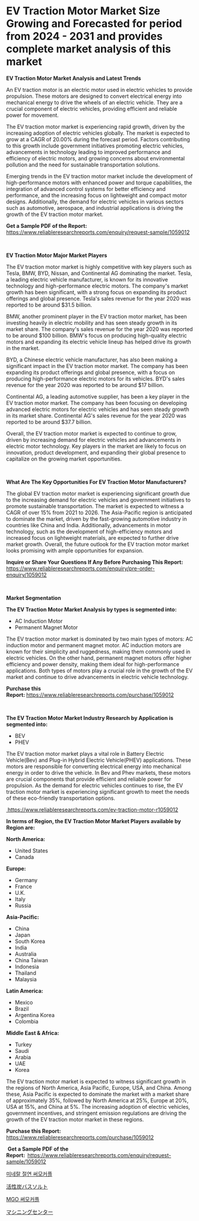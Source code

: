 <p><h1>EV Traction Motor Market Size Growing and Forecasted for period from 2024 - 2031 and provides complete market analysis of this market</h1></p><p><strong>EV Traction Motor Market Analysis and Latest Trends</strong></p>
<p><p>An EV traction motor is an electric motor used in electric vehicles to provide propulsion. These motors are designed to convert electrical energy into mechanical energy to drive the wheels of an electric vehicle. They are a crucial component of electric vehicles, providing efficient and reliable power for movement.</p><p>The EV traction motor market is experiencing rapid growth, driven by the increasing adoption of electric vehicles globally. The market is expected to grow at a CAGR of 20.00% during the forecast period. Factors contributing to this growth include government initiatives promoting electric vehicles, advancements in technology leading to improved performance and efficiency of electric motors, and growing concerns about environmental pollution and the need for sustainable transportation solutions.</p><p>Emerging trends in the EV traction motor market include the development of high-performance motors with enhanced power and torque capabilities, the integration of advanced control systems for better efficiency and performance, and the increasing focus on lightweight and compact motor designs. Additionally, the demand for electric vehicles in various sectors such as automotive, aerospace, and industrial applications is driving the growth of the EV traction motor market.</p></p>
<p><strong>Get a Sample PDF of the Report:&nbsp;</strong> <a href="https://www.reliableresearchreports.com/enquiry/request-sample/1059012">https://www.reliableresearchreports.com/enquiry/request-sample/1059012</a></p>
<p>&nbsp;</p>
<p><strong>EV Traction Motor Major Market Players</strong></p>
<p><p>The EV traction motor market is highly competitive with key players such as Tesla, BMW, BYD, Nissan, and Continental AG dominating the market. Tesla, a leading electric vehicle manufacturer, is known for its innovative technology and high-performance electric motors. The company's market growth has been significant, with a strong focus on expanding its product offerings and global presence. Tesla's sales revenue for the year 2020 was reported to be around $31.5 billion.</p><p>BMW, another prominent player in the EV traction motor market, has been investing heavily in electric mobility and has seen steady growth in its market share. The company's sales revenue for the year 2020 was reported to be around $100 billion. BMW's focus on producing high-quality electric motors and expanding its electric vehicle lineup has helped drive its growth in the market.</p><p>BYD, a Chinese electric vehicle manufacturer, has also been making a significant impact in the EV traction motor market. The company has been expanding its product offerings and global presence, with a focus on producing high-performance electric motors for its vehicles. BYD's sales revenue for the year 2020 was reported to be around $17 billion.</p><p>Continental AG, a leading automotive supplier, has been a key player in the EV traction motor market. The company has been focusing on developing advanced electric motors for electric vehicles and has seen steady growth in its market share. Continental AG's sales revenue for the year 2020 was reported to be around $37.7 billion.</p><p>Overall, the EV traction motor market is expected to continue to grow, driven by increasing demand for electric vehicles and advancements in electric motor technology. Key players in the market are likely to focus on innovation, product development, and expanding their global presence to capitalize on the growing market opportunities.</p></p>
<p>&nbsp;</p>
<p><strong>What Are The Key Opportunities For EV Traction Motor Manufacturers?</strong></p>
<p><p>The global EV traction motor market is experiencing significant growth due to the increasing demand for electric vehicles and government initiatives to promote sustainable transportation. The market is expected to witness a CAGR of over 15% from 2021 to 2026. The Asia-Pacific region is anticipated to dominate the market, driven by the fast-growing automotive industry in countries like China and India. Additionally, advancements in motor technology, such as the development of high-efficiency motors and increased focus on lightweight materials, are expected to further drive market growth. Overall, the future outlook for the EV traction motor market looks promising with ample opportunities for expansion.</p></p>
<p><strong>Inquire or Share Your Questions If Any Before Purchasing This Report:</strong> <a href="https://www.reliableresearchreports.com/enquiry/pre-order-enquiry/1059012">https://www.reliableresearchreports.com/enquiry/pre-order-enquiry/1059012</a></p>
<p>&nbsp;</p>
<p><strong>Market Segmentation</strong></p>
<p><strong>The EV Traction Motor Market Analysis by types is segmented into:</strong></p>
<p><ul><li>AC Induction Motor</li><li>Permanent Magnet Motor</li></ul></p>
<p><p>The EV traction motor market is dominated by two main types of motors: AC induction motor and permanent magnet motor. AC induction motors are known for their simplicity and ruggedness, making them commonly used in electric vehicles. On the other hand, permanent magnet motors offer higher efficiency and power density, making them ideal for high-performance applications. Both types of motors play a crucial role in the growth of the EV market and continue to drive advancements in electric vehicle technology.</p></p>
<p><strong>Purchase this Report:&nbsp;</strong><a href="https://www.reliableresearchreports.com/purchase/1059012">https://www.reliableresearchreports.com/purchase/1059012</a></p>
<p>&nbsp;</p>
<p><strong>The EV Traction Motor Market Industry Research by Application is segmented into:</strong></p>
<p><ul><li>BEV</li><li>PHEV</li></ul></p>
<p><p>The EV traction motor market plays a vital role in Battery Electric Vehicle(Bev) and Plug-in Hybrid Electric Vehicle(PHEV) applications. These motors are responsible for converting electrical energy into mechanical energy in order to drive the vehicle. In Bev and Phev markets, these motors are crucial components that provide efficient and reliable power for propulsion. As the demand for electric vehicles continues to rise, the EV traction motor market is experiencing significant growth to meet the needs of these eco-friendly transportation options.</p></p>
<p><a href="https://www.reliableresearchreports.com/ev-traction-motor-r1059012">&nbsp;https://www.reliableresearchreports.com/ev-traction-motor-r1059012</a></p>
<p><strong>In terms of Region, the EV Traction Motor Market Players available by Region are:</strong></p>
<p>
    <p> <strong> North America: </strong>
        <ul>
            <li>United States</li>
            <li>Canada</li>
        </ul>
        </p> 
    <p> <strong> Europe: </strong>
        <ul>
            <li>Germany</li>
            <li>France</li>
            <li>U.K.</li>
            <li>Italy</li>
            <li>Russia</li>
        </ul>
        </p> 
    <p> <strong> Asia-Pacific: </strong>
        <ul>
            <li>China</li>
            <li>Japan</li>
            <li>South Korea</li>
            <li>India</li>
            <li>Australia</li>
            <li>China Taiwan</li>
            <li>Indonesia</li>
            <li>Thailand</li>
            <li>Malaysia</li>
        </ul>
        </p> 
    <p> <strong> Latin America: </strong>
        <ul>
            <li>Mexico</li>
            <li>Brazil</li>
            <li>Argentina Korea</li>
            <li>Colombia</li>
        </ul>
        </p> 
    <p> <strong> Middle East & Africa: </strong>
        <ul>
            <li>Turkey</li>
            <li>Saudi</li>
            <li>Arabia</li>
            <li>UAE</li>
            <li>Korea</li>
        </ul>
    </p>
    </p>
<p><p>The EV traction motor market is expected to witness significant growth in the regions of North America, Asia Pacific, Europe, USA, and China. Among these, Asia Pacific is expected to dominate the market with a market share of approximately 35%, followed by North America at 25%, Europe at 20%, USA at 15%, and China at 5%. The increasing adoption of electric vehicles, government incentives, and stringent emission regulations are driving the growth of the EV traction motor market in these regions.</p></p>
<p><strong>Purchase this Report: </strong><a href="https://www.reliableresearchreports.com/purchase/1059012">https://www.reliableresearchreports.com/purchase/1059012</a></p>
<p>&nbsp;<strong>Get a Sample PDF of the Report:&nbsp;&nbsp;</strong><a href="https://www.reliableresearchreports.com/enquiry/request-sample/1059012">https://www.reliableresearchreports.com/enquiry/request-sample/1059012</a></p>
<p><strong></strong></p>
<p><p><a href="https://github.com/CliftonFisher9067/Market-Research-Report-List-1/blob/main/751788419347.md">미네랄 절연 써모커플</a></p><p><a href="https://medium.com/@christiandickens2005/%E3%83%87%E3%82%B3%E3%83%BC%E3%83%87%E3%82%A3%E3%83%B3%E3%82%B0%E3%81%95%E3%82%8C%E3%81%9F%E6%B4%BB%E6%80%A7%E7%82%AD%E5%85%A5%E6%B5%B4%E5%A1%A9%E3%81%AE%E5%B8%82%E5%A0%B4%E3%83%A1%E3%83%88%E3%83%AA%E3%82%AF%E3%82%B9-%E5%B8%82%E5%A0%B4%E3%82%B7%E3%82%A7%E3%82%A2-%E3%83%88%E3%83%AC%E3%83%B3%E3%83%89-%E3%81%8A%E3%82%88%E3%81%B3%E6%88%90%E9%95%B7%E3%83%91%E3%82%BF%E3%83%BC%E3%83%B3-b395a90fd03e">活性炭バスソルト</a></p><p><a href="https://github.com/fernandotryO5lson96765/Market-Research-Report-List-1/blob/main/147450519348.md">MGO 써모커플</a></p><p><a href="https://medium.com/@aaronanfotrrd897367/%E5%8A%A0%E5%B7%A5%E3%82%BB%E3%83%B3%E3%82%BF%E3%83%BC%E5%B8%82%E5%A0%B4%E3%81%AE%E3%83%88%E3%83%AC%E3%83%B3%E3%83%89%E3%81%A8%E5%B8%82%E5%A0%B4%E5%88%86%E6%9E%90%E3%81%AF-2024%E5%B9%B4%E3%81%8B%E3%82%892031%E5%B9%B4%E3%81%BE%E3%81%A7%E3%81%AE%E6%9C%9F%E9%96%93%E3%81%AB%E4%BA%88%E6%B8%AC%E3%81%95%E3%82%8C%E3%81%A6%E3%81%84%E3%81%BE%E3%81%99-436a752495b8">マシニングセンター</a></p></p>